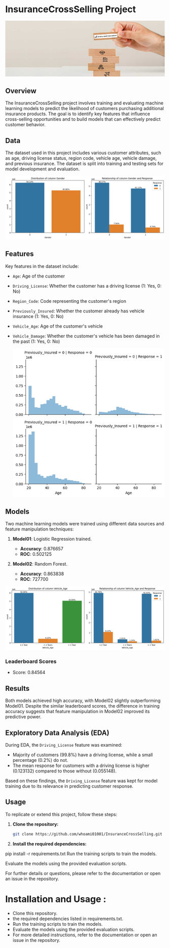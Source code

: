 
# InsuranceCrossSelling Project
![header](visuals/header.jpg)

## Overview
The InsuranceCrossSelling project involves training and evaluating machine learning models to predict the likelihood of customers purchasing additional insurance products. The goal is to identify key features that influence cross-selling opportunities and to build models that can effectively predict customer behavior.

## Data
The dataset used in this project includes various customer attributes, such as age, driving license status, region code, vehicle age, vehicle damage, and previous insurance. The dataset is split into training and testing sets for model development and evaluation.

  ![visuals](visuals/vis02.png)

## Features
Key features in the dataset include:
- `Age`: Age of the customer
- `Driving_License`: Whether the customer has a driving license (1: Yes, 0: No)
- `Region_Code`: Code representing the customer's region
- `Previously_Insured`: Whether the customer already has vehicle insurance (1: Yes, 0: No)
- `Vehicle_Age`: Age of the customer's vehicle
- `Vehicle_Damage`: Whether the customer's vehicle has been damaged in the past (1: Yes, 0: No)

  ![visuals](visuals/vis01.png)

## Models
Two machine learning models were trained using different data sources and feature manipulation techniques: 

1. **Model01**: Logistic Regression trained.
   - **Accuracy**: 0.876657
   - **ROC**: 0.502125

2. **Model02**: Random Forest.
   - **Accuracy**: 0.863838
   - **ROC**: 727700

  ![visuals](visuals/vis03.png)


### Leaderboard Scores
- Score: 0.84564


## Results
Both models achieved high accuracy, with Model02 slightly outperforming Model01. Despite the similar leaderboard scores, the difference in training accuracy suggests that feature manipulation in Model02 improved its predictive power.

## Exploratory Data Analysis (EDA)
During EDA, the `Driving_License` feature was examined:
- Majority of customers (99.8%) have a driving license, while a small percentage (0.2%) do not.
- The mean response for customers with a driving license is higher (0.123132) compared to those without (0.055148).

Based on these findings, the `Driving_License` feature was kept for model training due to its relevance in predicting customer response.

## Usage
To replicate or extend this project, follow these steps:

1. **Clone the repository:**
   ```bash
   git clone https://github.com/whoami01001/InsuranceCrossSelling.git
2. **Install the required dependencies:**

  pip install -r requirements.txt
  Run the training scripts to train the models.

Evaluate the models using the provided evaluation scripts.

For further details or questions, please refer to the documentation or open an issue in the repository.

# **Installation and Usage :**

- Clone this repository.
-  the required dependencies listed in requirements.txt.
- Run the training scripts to train the models.
- Evaluate the models using the provided evaluation scripts.
- For more detailed instructions, refer to the documentation or open an issue in the repository.
